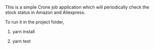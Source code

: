 This is a simple Crone job application which will periodically check the stock status in Amazon and Aliexpress.

To run it in the project folder,

1. yarn install

2. yarn test
